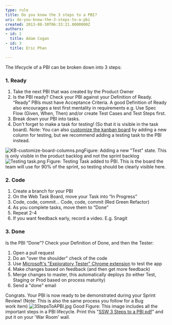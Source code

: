 ```yaml
---
type: rule
title: Do you know the 3 steps to a PBI?
uri: do-you-know-the-3-steps-to-a-pbi
created: 2013-08-30T06:33:21.0000000Z
authors:
- id: 1
  title: Adam Cogan
- id: 3
  title: Eric Phan

---
```


 ​​​The lifecycle of a PBI can be broken down into 3 steps: 
### 1. Ready

1. Take the next PBI that was created by the Product Owner
2. Is the PBI ready?
Check your PBI against your Definition of Ready. “Ready” PBIs must have Acceptance Criteria. A good Definition of Ready also encourages a test first mentality in requirements e.g. Use Spec Flow (Given, When, Then) and/or create Test Cases and Test Steps first.
3. Break down your PBI into tasks.
4. Don't forget to make a task for testing! (So that it is visible in the task board). Note: You can also [customize the kanban board​](https&#58;//www.visualstudio.com/en-us/get-started/work/work-from-the-kanban-board-vs) by adding a new column for testing, but we recommend adding a testing task to the PBI instead.

 ![KB-customize-board-columns.png](/SiteAssets/do-you-know-the-3-steps-to-a-pbi/KB-customize-board-columns.png)​​​​Figure: Adding a new "Test" state. This is only visible in the product backlog and not the sprint backlog
![Testing task.png](/PublishingImages/Testing%20task.png) F​igure: Testing Task added to PBI. This is the board the team will use for 90% of the sprint, so testing should be clearly visible here.​
### 2. Code

1. Create a branch for your PBI
2. On the Web Task Board, move your Task into “In Progress”
3. Code, code, commit… Code, code, commit (Red Green Refactor)
4. As you complete tasks, move them to “Done”
5. Repeat 2-4
6. If you want feedback early, record a video. E.g. Snagit


### 3. Done

Is the PBI “Done”? Check your Definition of Done, and then the Tester:

1. Open a pull request
2. Do an "over the shoulder" check of the code
3. Use [Microsoft's "Exploratory Tester" Chrome extension](/_layouts/15/FIXUPREDIRECT.ASPX?WebId=3dfc0e07-e23a-4cbb-aac2-e778b71166a2&amp;TermSetId=07da3ddf-0924-4cd2-a6d4-a4809ae20160&amp;TermId=14be0d02-79ad-4286-8b78-4f28b0ed4eea) to test the app
4. Make changes based on feedback (and then get more feedback)
5. Merge changes to master, this automatically deploys (to either Test, Staging or Prod based on process maturity)
6. Send a "done" email

​Congrats. Your PBI is now ready to be demonstrated during your Sprint Review! (Note: This is also the same process you follow for a Bug work item)  ![3StepsToAPBI.jpg](/PublishingImages/3StepsToAPBI.jpg) Good Figure: This image includes all the important steps in a PBI lifecycle. Print this "[SSW 3 Steps to a PBI pdf](/Documents/3StepsToAPBI.pdf)" and put it on your 'War Room' wall.
